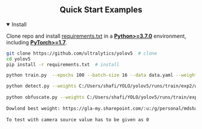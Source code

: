 ## <div align="center">Quick Start Examples</div>

<details open>
<summary>Install</summary>

Clone repo and install [requirements.txt](https://github.com/ultralytics/yolov5/blob/master/requirements.txt) in a
[**Python>=3.7.0**](https://www.python.org/) environment, including
[**PyTorch>=1.7**](https://pytorch.org/get-started/locally/).

```bash
git clone https://github.com/ultralytics/yolov5  # clone
cd yolov5
pip install -r requirements.txt  # install

python train.py  --epochs 100 --batch-size 16 --data data.yaml --weights '' --cfg yolov5s.yaml --workers 0

python detect.py --weights C:/Users/shafi/YOLO/yolov5/runs/train/exp2/weights/best.pt --img 640 --conf 0.6 --source C:/Users/shafi/YOLO/test/images
  
python obfuscate.py --weights C:/Users/shafi/YOLO/yolov5/runs/train/exp2/weights/best.pt --img 640 --conf 0.5 --source C:/Users/shafi/YOLO/test/video/2.avi
  
Dowlond best weight: https://gla-my.sharepoint.com/:u:/g/personal/mdshafiqul_islam_glasgow_ac_uk/EaUI4QI1hvtFjAER4pQ8HXsBG4pzW403xbJ7f4zrmTkluA?e=ss3uYG
  
To test with camera source value has to be given as 0
```

</details>
